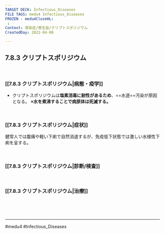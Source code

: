```yaml
---
TARGET DECK: Infectious_Diseases
FILE TAGS: medu4 Infectious_Diseases
FROZEN - medu4ClozeHL:
 : 
Context: 感染症/寄生虫/クリプトスポリジウム
CreatedDay: 2022-04-08

---
```


## 7.8.3 クリプトスポリジウム

<br>

### [[7.8.3 クリプトスポリジウム|病態・疫学]]
* クリプトスポリジウムは**塩素消毒に耐性があるため**、==水道==汚染が原因となる。
※**水を煮沸することで病原体は死滅する。**
<!--ID: 1649375531424-->


<br>

### [[7.8.3 クリプトスポリジウム|症状]]
健常人では腹痛や軽い下痢で自然消退するが、免疫低下状態では激しい水様性下痢を呈する。
 

<br>

### [[7.8.3 クリプトスポリジウム|診断/検査]]


<br>

### [[7.8.3 クリプトスポリジウム|治療]]


<br><br><br>

---
#medu4 #Infectious_Diseases